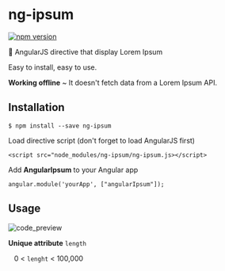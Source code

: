 # ng-ipsum

[![npm version](https://badge.fury.io/js/ng-ipsum.svg)](https://badge.fury.io/js/ng-ipsum)

📑 AngularJS directive that display Lorem Ipsum

Easy to install, easy to use.

**Working offline** ~ It doesn't fetch data from a Lorem Ipsum API.

## Installation

`$ npm install --save ng-ipsum`

Load directive script (don't forget to load AngularJS first)

`<script src="node_modules/ng-ipsum/ng-ipsum.js></script>`

Add **AngularIpsum** to your Angular app

`angular.module('yourApp', ["angularIpsum"]);`

## Usage

![code_preview](https://i.imgur.com/kldY0B3.png)

**Unique attribute** `length`

    0 < `lenght` < 100,000
